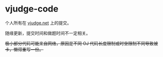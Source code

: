 # vjudge-code

个人所有在 [vjudge.net](https://vjudge.net) 上的提交。

随缘更新，提交时间和做题时间不一定相关。

~~极小部分代码可能来自网络，原因是不同 OJ 代码长度限制或时空限制不同导致被卡，懒得重写一份。~~